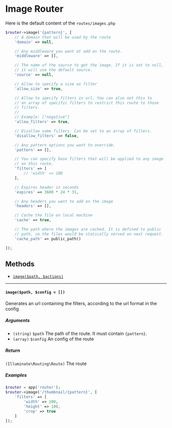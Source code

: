 Image Router
================================================

Here is the default content of the `routes/images.php`
```php
$router->image('{pattern}', [
    // A domain that will be used by the route
    'domain' => null,

    // Any middleware you want ot add on the route.
    'middleware' => [],

    // The name of the source to get the image. If it is set to null,
    // it will use the default source.
    'source' => null,

    // Allow to specify a size as filter
    'allow_size' => true,

    // Allow to specify filters in url. You can also set this to
    // an array of specific filters to restrict this route to those
    // filters.
    //
    // Example: ["negative"]
    'allow_filters' => true,

    // Disallow some filters. Can be set to an array of filters.
    'disallow_filters' => false,

    // Any pattern options you want to override.
    'pattern' => [],

    // You can specify base filters that will be applied to any image
    // on this route.
    'filters' => [
        // 'width' => 100
    ],

    // Expires header in seconds
    'expires' => 3600 * 24 * 31,

    // Any headers you want to add on the image
    'headers' => [],

    // Cache the file on local machine
    'cache' => true,

    // The path where the images are cached. It is defined to public
    // path, so the files would be statically served on next request.
    'cache_path' => public_path()

]);
```

## Methods

- [`image($path, $actions)`](#image)

---

<a name="image" id="image"></a>
#### `image($path, $config = [])`
Generates an url containing the filters, according to the url format in the config

##### Arguments
- `(string)` `$path` The path of the route. It must contain `{pattern}`.
- `(array)` `$config` An config of the route

##### Return
`(Illuminate\Routing\Route)` The route

##### Examples

```php
$router = app('router');
$router->image('/thumbnail/{pattern}', [
    'filters' => [
        'width' => 100,
        'height' => 100,
        'crop' => true
    ]
]);
```
